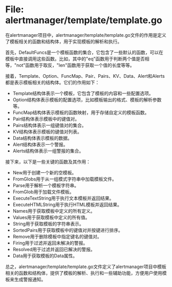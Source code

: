 # File: alertmanager/template/template.go

在alertmanager项目中，alertmanager/template/template.go文件的作用是定义了模板相关的函数和结构体，用于实现模板的解析和执行。

首先，DefaultFuncs是一个模板函数的集合，它包含了一些默认的函数，可以在模板中直接调用这些函数。比如，其中的"eq"函数用于判断两个值是否相等，"not"函数用于取反，"len"函数用于获取一个值的长度等等。

接着，Template、Option、FuncMap、Pair、Pairs、KV、Data、Alert和Alerts都是表示模板相关的结构体。它们的作用如下：
- Template结构体表示一个模板，它包含了模板的内容和一些配置选项。
- Option结构体表示模板的配置选项，比如模板输出的格式、模板的解析参数等。
- FuncMap结构体表示模板的函数映射，用于存储自定义的模板函数。
- Pair结构体表示模板中的键值对。
- Pairs结构体表示一组键值对的集合。
- KV结构体表示模板的键值对列表。
- Data结构体表示模板的数据。
- Alert结构体表示一个警报。
- Alerts结构体表示一组警报的集合。

接下来，以下是一些关键的函数及其作用：
- New用于创建一个新的空模板。
- FromGlobs用于从一组模式字符串中加载模板文件。
- Parse用于解析一个模板字符串。
- FromGlob用于加载文件模板。
- ExecuteTextString用于执行文本模板并返回结果。
- ExecuteHTMLString用于执行HTML模板并返回结果。
- Names用于获取模板中定义的所有定义。
- Values用于获取模板中定义的所有值。
- String用于获取模板的字符串表示。
- SortedPairs用于获取模板中的键值对并按键进行排序。
- Remove用于删除模板中指定键名的键值对。
- Firing用于过滤并返回未解决的警报。
- Resolved用于过滤并返回已解决的警报。
- Data用于获取模板的Data属性。

总之，alertmanager/template/template.go文件定义了alertmanager项目中模板相关的函数和结构体，提供了模板的解析、执行和一些辅助功能，方便用户使用模板来生成警报通知。

